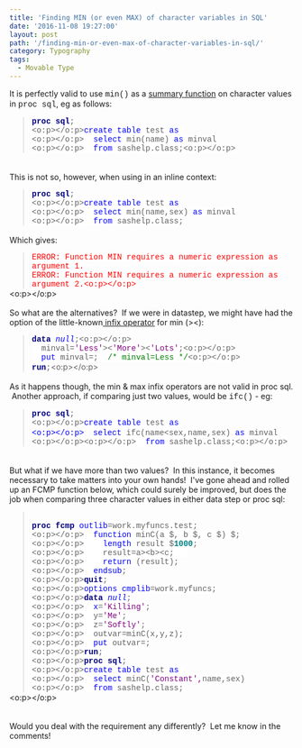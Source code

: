 ```yaml
---
title: 'Finding MIN (or even MAX) of character variables in SQL'
date: '2016-11-08 19:27:00'
layout: post
path: '/finding-min-or-even-max-of-character-variables-in-sql/'
category: Typography
tags:
  - Movable Type
---
```


It is perfectly valid to use <span style="font-family: &quot;courier new&quot; , &quot;courier&quot; , monospace;">min()</span> as a <a href="http://support.sas.com/kb/25/279.html" target="_blank">summary function</a> on character values in <span style="font-family: &quot;courier new&quot; , &quot;courier&quot; , monospace;">proc sql</span>, eg as follows:<br /><blockquote style="line-height: normal; margin-bottom: .0001pt; margin-bottom: 0cm; mso-layout-grid-align: none; text-autospace: none;"><b><span style="background: white; color: navy; font-family: &quot;courier new&quot;;">proc</span></b><span style="background: white; font-family: &quot;courier new&quot;;"> </span><b><span style="background: white; color: navy; font-family: &quot;courier new&quot;;">sql</span></b><span style="background: white; font-family: &quot;courier new&quot;;">;<br /><o:p></o:p></span><span style="background: white; color: blue; font-family: &quot;courier new&quot;;">create</span><span style="background: white; font-family: &quot;courier new&quot;;"> </span><span style="background: white; color: blue; font-family: &quot;courier new&quot;;">table</span><span style="background: white; font-family: &quot;courier new&quot;;"> test </span><span style="background: white; color: blue; font-family: &quot;courier new&quot;;">as</span><span style="background: white; font-family: &quot;courier new&quot;;">&nbsp; <br /><o:p></o:p></span><span style="background: white; color: blue; font-family: &quot;courier new&quot;;">&nbsp; select</span><span style="background: white; font-family: &quot;courier new&quot;;"> min(name) </span><span style="background: white; color: blue; font-family: &quot;courier new&quot;;">as</span><span style="background: white; font-family: &quot;courier new&quot;;"> minval<br /><o:p></o:p></span><span style="background: white; font-family: &quot;courier new&quot;;">&nbsp; </span><span style="background: white; color: blue; font-family: &quot;courier new&quot;;">from</span><span style="background: white; font-family: &quot;courier new&quot;;"> sashelp.class;<o:p></o:p></span></blockquote><br /><br />This is not so, however, when using in an inline context:<br /><blockquote style="line-height: normal; margin-bottom: .0001pt; margin-bottom: 0cm; mso-layout-grid-align: none; text-autospace: none;"><b><span style="background: white; color: navy; font-family: &quot;courier new&quot;;">proc</span></b><span style="background: white; font-family: &quot;courier new&quot;;"> </span><b><span style="background: white; color: navy; font-family: &quot;courier new&quot;;">sql</span></b><span style="background: white; font-family: &quot;courier new&quot;;">;<br /><o:p></o:p></span><span style="background: white; color: blue; font-family: &quot;courier new&quot;;">create</span><span style="background: white; font-family: &quot;courier new&quot;;"> </span><span style="background: white; color: blue; font-family: &quot;courier new&quot;;">table</span><span style="background: white; font-family: &quot;courier new&quot;;"> test </span><span style="background: white; color: blue; font-family: &quot;courier new&quot;;">as</span><span style="background: white; font-family: &quot;courier new&quot;;"><br /> <o:p></o:p></span><span style="background: white; font-family: &quot;courier new&quot;;">&nbsp; </span><span style="background: white; color: blue; font-family: &quot;courier new&quot;;">select</span><span style="background: white; font-family: &quot;courier new&quot;;"> min(name,sex) </span><span style="background: white; color: blue; font-family: &quot;courier new&quot;;">as</span><span style="background: white; font-family: &quot;courier new&quot;;"> minval<br /><o:p></o:p></span><span style="background: white; font-family: &quot;courier new&quot;;">&nbsp; </span><span style="background: white; color: blue; font-family: &quot;courier new&quot;;">from</span><span style="background: white; font-family: &quot;courier new&quot;;"> sashelp.class;</span></blockquote><br />Which gives:<br /><blockquote style="line-height: normal; margin-bottom: .0001pt; margin-bottom: 0cm; mso-layout-grid-align: none; text-autospace: none;"><div style="line-height: normal; margin-bottom: .0001pt; margin-bottom: 0cm; mso-layout-grid-align: none; text-autospace: none;"><span style="background: white; color: red; font-family: &quot;courier new&quot;;">ERROR: Function MIN requires a numeric expression as argument 1.</span></div><div><span style="background: white; color: red; font-family: &quot;courier new&quot;;">ERROR: Function MIN requires a numeric expression as argument 2.<o:p></o:p></span></div></blockquote><div><o:p></o:p></div><br />So what are the alternatives? &nbsp;If we were in datastep, we might have had the option of the little-known<a href="http://support.sas.com/documentation/cdl/en/lrcon/62955/HTML/default/viewer.htm#a000780367.htm" target="_blank"> infix operator</a>&nbsp;for min (&gt;&lt;):<br /><blockquote style="line-height: normal; margin-bottom: .0001pt; margin-bottom: 0cm; mso-layout-grid-align: none; text-autospace: none;"><div style="line-height: normal; margin-bottom: .0001pt; margin-bottom: 0cm; mso-layout-grid-align: none; text-autospace: none;"><b><span style="background: white; color: navy; font-family: &quot;courier new&quot;;">data</span></b><span style="background: white; font-family: &quot;courier new&quot;;"> </span><span style="background: white; color: blue; font-family: &quot;courier new&quot;;">_null_</span><span style="background: white; font-family: &quot;courier new&quot;;">;<o:p></o:p></span></div><div style="line-height: normal; margin-bottom: .0001pt; margin-bottom: 0cm; mso-layout-grid-align: none; text-autospace: none;"><span style="background: white; font-family: &quot;courier new&quot;;">&nbsp; minval=</span><span style="background: white; color: purple; font-family: &quot;courier new&quot;;">'Less'</span><span style="background: white; font-family: &quot;courier new&quot;;">&gt;&lt;</span><span style="background: white; color: purple; font-family: &quot;courier new&quot;;">'More'</span><span style="background: white; font-family: &quot;courier new&quot;;">&gt;&lt;</span><span style="background: white; color: purple; font-family: &quot;courier new&quot;;">'Lots'</span><span style="background: white; font-family: &quot;courier new&quot;;">;<o:p></o:p></span></div><div style="line-height: normal; margin-bottom: .0001pt; margin-bottom: 0cm; mso-layout-grid-align: none; text-autospace: none;"><span style="background: white; font-family: &quot;courier new&quot;;">&nbsp; </span><span style="background: white; color: blue; font-family: &quot;courier new&quot;;">put</span><span style="background: white; font-family: &quot;courier new&quot;;"> minval=;&nbsp; </span><span style="background: white; color: green; font-family: &quot;courier new&quot;;">/* minval=Less */</span><span style="background: white; font-family: &quot;courier new&quot;;"><o:p></o:p></span></div><div style="line-height: normal; margin-bottom: .0001pt; margin-bottom: 0cm; mso-layout-grid-align: none; text-autospace: none;"><b><span style="background: white; color: navy; font-family: &quot;courier new&quot;;">run</span></b><span style="background: white; font-family: &quot;courier new&quot;;">;</span><o:p></o:p></div></blockquote><br />As it happens though, the min &amp; max infix operators are not valid in proc sql. &nbsp;Another approach, if comparing just two values, would be&nbsp;<span style="font-family: &quot;courier new&quot; , &quot;courier&quot; , monospace;">ifc()</span> - eg:<br /><blockquote style="line-height: normal; margin-bottom: .0001pt; margin-bottom: 0cm; mso-layout-grid-align: none; text-autospace: none;"><b><span style="background: white; color: navy; font-family: &quot;courier new&quot;;">proc</span></b><span style="background: white; font-family: &quot;courier new&quot;;"> </span><b><span style="background: white; color: navy; font-family: &quot;courier new&quot;;">sql</span></b><span style="background: white; font-family: &quot;courier new&quot;;">;<br /><o:p></o:p></span><span style="background: white; color: blue; font-family: &quot;courier new&quot;;">create</span><span style="background: white; font-family: &quot;courier new&quot;;"> </span><span style="background: white; color: blue; font-family: &quot;courier new&quot;;">table</span><span style="background: white; font-family: &quot;courier new&quot;;"> test </span><span style="background: white; color: blue; font-family: &quot;courier new&quot;;">as<br /><o:p></o:p></span><span style="background: white; font-family: &quot;courier new&quot;;">&nbsp;</span>&nbsp; <span style="background: white; color: blue; font-family: &quot;courier new&quot;;">select</span><span style="background: white; font-family: &quot;courier new&quot;;"> ifc(name&lt;sex,name,sex) </span><span style="background: white; color: blue; font-family: &quot;courier new&quot;;">as</span><span style="background: white; font-family: &quot;courier new&quot;;"> minval<br /><o:p></o:p></span><span style="background: white; font-family: &quot;courier new&quot;;"><o:p></o:p></span><span style="background: white; font-family: &quot;courier new&quot;;">&nbsp; </span><span style="background: white; color: blue; font-family: &quot;courier new&quot;;">from</span><span style="background: white; font-family: &quot;courier new&quot;;"> sashelp.class;<o:p></o:p></span></blockquote><br /><br />But what if we have more than two values? &nbsp;In this instance, it becomes necessary to take matters into your own hands! &nbsp;I've gone ahead and rolled up an FCMP function below, which could surely be improved, but does the job when comparing three character values in either data step or proc sql:<br /><blockquote style="line-height: normal; margin-bottom: .0001pt; margin-bottom: 0cm; mso-layout-grid-align: none; text-autospace: none;"><br /><b><span style="background: white; color: navy; font-family: &quot;courier new&quot;;">proc</span></b><span style="background: white; font-family: &quot;courier new&quot;;"> </span><b><span style="background: white; color: navy; font-family: &quot;courier new&quot;;">fcmp</span></b><span style="background: white; font-family: &quot;courier new&quot;;"> </span><span style="background: white; color: blue; font-family: &quot;courier new&quot;;">outlib</span><span style="background: white; font-family: &quot;courier new&quot;;">=work.myfuncs.test;<br /><o:p></o:p></span><span style="background: white; font-family: &quot;courier new&quot;;">&nbsp; </span><span style="background: white; color: blue; font-family: &quot;courier new&quot;;">function</span><span style="background: white; font-family: &quot;courier new&quot;;"> minC(a $, b $, c $) $;<br /><o:p></o:p></span><span style="background: white; font-family: &quot;courier new&quot;;">&nbsp;&nbsp;&nbsp; </span><span style="background: white; color: blue; font-family: &quot;courier new&quot;;">length</span><span style="background: white; font-family: &quot;courier new&quot;;"> result $</span><b><span style="background: white; color: teal; font-family: &quot;courier new&quot;;">1000</span></b><span style="background: white; font-family: &quot;courier new&quot;;">;<br /><o:p></o:p></span><span style="background: white; font-family: &quot;courier new&quot;;">&nbsp;&nbsp;&nbsp; result=a&gt;&lt;b&gt;&lt;c;</span><span style="background: white; font-family: &quot;courier new&quot;;">&nbsp;&nbsp;&nbsp; <br /><o:p></o:p></span><span style="background: white; color: blue; font-family: &quot;courier new&quot;;">&nbsp; &nbsp; return</span><span style="background: white; font-family: &quot;courier new&quot;;"> (result);<br /><o:p></o:p></span><span style="background: white; font-family: &quot;courier new&quot;;">&nbsp; </span><span style="background: white; color: blue; font-family: &quot;courier new&quot;;">endsub</span><span style="background: white; font-family: &quot;courier new&quot;;">;<br /><o:p></o:p></span><b><span style="background: white; color: navy; font-family: &quot;courier new&quot;;">quit</span></b><span style="background: white; font-family: &quot;courier new&quot;;">;<br /><o:p></o:p></span><span style="background: white; color: blue; font-family: &quot;courier new&quot;;">options</span><span style="background: white; font-family: &quot;courier new&quot;;"> </span><span style="background: white; color: blue; font-family: &quot;courier new&quot;;">cmplib</span><span style="background: white; font-family: &quot;courier new&quot;;">=work.myfuncs;<br /><o:p></o:p></span><b><span style="background: white; color: navy; font-family: &quot;courier new&quot;;">data</span></b><span style="background: white; font-family: &quot;courier new&quot;;"> </span><span style="background: white; color: blue; font-family: &quot;courier new&quot;;">_null_</span><span style="background: white; font-family: &quot;courier new&quot;;">;<br /><o:p></o:p></span><span style="background: white; font-family: &quot;courier new&quot;;">&nbsp; </span><span style="background: white; color: blue; font-family: &quot;courier new&quot;;">x</span><span style="background: white; font-family: &quot;courier new&quot;;">=</span><span style="background: white; color: purple; font-family: &quot;courier new&quot;;">'Killing'</span><span style="background: white; font-family: &quot;courier new&quot;;">;<br /><o:p></o:p></span><span style="background: white; font-family: &quot;courier new&quot;;">&nbsp; y=</span><span style="background: white; color: purple; font-family: &quot;courier new&quot;;">'Me'</span><span style="background: white; font-family: &quot;courier new&quot;;">;<br /><o:p></o:p></span><span style="background: white; font-family: &quot;courier new&quot;;">&nbsp; z=</span><span style="background: white; color: purple; font-family: &quot;courier new&quot;;">'Softly'</span><span style="background: white; font-family: &quot;courier new&quot;;">;<br /><o:p></o:p></span><span style="background: white; font-family: &quot;courier new&quot;;">&nbsp; outvar=minC(x,y,z);</span><span style="background: white; font-family: &quot;courier new&quot;;"><br /><o:p></o:p></span><span style="background: white; color: blue; font-family: &quot;courier new&quot;;">&nbsp; put</span><span style="background: white; font-family: &quot;courier new&quot;;"> outvar=;<br /><o:p></o:p></span><b><span style="background: white; color: navy; font-family: &quot;courier new&quot;;">run</span></b><span style="background: white; font-family: &quot;courier new&quot;;">;<br /><o:p></o:p></span><b><span style="background: white; color: navy; font-family: &quot;courier new&quot;;">proc</span></b><span style="background: white; font-family: &quot;courier new&quot;;"> </span><b><span style="background: white; color: navy; font-family: &quot;courier new&quot;;">sql</span></b><span style="background: white; font-family: &quot;courier new&quot;;">;<br /><o:p></o:p></span><span style="background: white; color: blue; font-family: &quot;courier new&quot;;">create</span><span style="background: white; font-family: &quot;courier new&quot;;"> </span><span style="background: white; color: blue; font-family: &quot;courier new&quot;;">table</span><span style="background: white; font-family: &quot;courier new&quot;;"> test </span><span style="background: white; color: blue; font-family: &quot;courier new&quot;;">as</span><span style="background: white; font-family: &quot;courier new&quot;;">&nbsp; <br /><o:p></o:p></span><span style="background: white; color: blue; font-family: &quot;courier new&quot;;">&nbsp; select</span><span style="background: white; font-family: &quot;courier new&quot;;"> minC(</span><span style="background-color: white; color: purple; font-family: &quot;courier new&quot;;">'Constant',</span><span style="background-color: white; font-family: &quot;courier new&quot;;">name,sex)</span><br /><span style="background: white; font-family: &quot;courier new&quot;;"><o:p></o:p></span><span style="background: white; font-family: &quot;courier new&quot;;">&nbsp; </span><span style="background: white; color: blue; font-family: &quot;courier new&quot;;">from</span><span style="background: white; font-family: &quot;courier new&quot;;"> sashelp.class;</span></blockquote><div style="line-height: normal; margin-bottom: .0001pt; margin-bottom: 0cm; mso-layout-grid-align: none; text-autospace: none;"><o:p></o:p></div><br /><div><br /></div>Would you deal with the requirement any differently? &nbsp;Let me know in the comments!<br /><br />